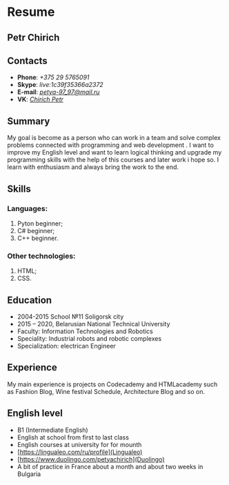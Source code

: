 # Resume

## Petr Chirich

## Contacts

* **Phone**: *+375 29 5765091*
* **Skype**: *live:1c39f35366a2372*
* **E-mail**: *petya-97_97@mail.ru*
* **VK**: [*Chirich Petr*](https://vk.com/id76221632)

## Summary

My goal is  become as a person who can work in a team and solve complex problems connected with programming and web development . I want to improve my English level and want to learn  logical thinking and upgrade my programming skills with the help of this courses  and later work i hope so. I learn with enthusiasm and always bring the work to the end.

## Skills

### Languages: 
1. Pyton beginner;
2. C# beginner;
3. C++ beginner.
### Other technologies: 
1. HTML;
2. CSS.

## Education
* 2004-2015 School №11 Soligorsk city
* 2015 – 2020, Belarusian National Technical University
* Faculty: Information Technologies and Robotics
* Speciality: Industrial robots and robotic complexes
* Specialization: electrican Engineer

## Experience
My main experience is projects on Codecademy and HTMLacademy such as Fashion Blog, Wine festival Schedule, Architecture Blog and so on.

## English level
* B1 (Intermediate English) 
* English at school from first  to last class
* English courses at university for for mounth
* [https://lingualeo.com/ru/profile](Lingualeo)
* [https://www.duolingo.com/petyachirich](Duolingo)
* A bit of practice in France about a month  and about two weeks in Bulgaria  



